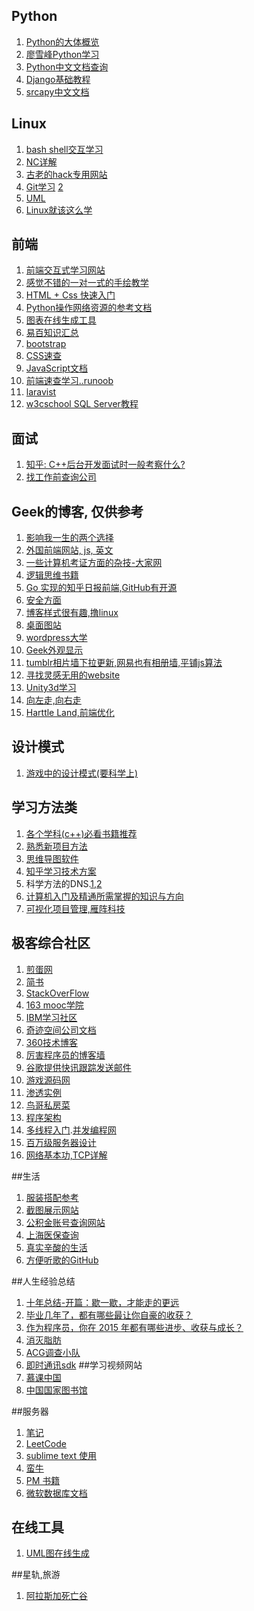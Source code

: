 Python
---
1. [Python的大体概览](http://codingpy.com/article/python-ecosystem-introduction])
2. [廖雪峰Python学习](http://www.liaoxuefeng.com/)
3. [Python中文文档查询](http://python.usyiyi.cn/)
4. [Django基础教程](http://www.ziqiangxuetang.com/django/django-tutorial.html)
5. [srcapy中文文档](http://scrapy-chs.readthedocs.org/zh_CN/0.24/intro/tutorial.html)

Linux
---
1. [bash shell交互学习](http://book.hubwiz.com/557917de6a1625129c3ee47e)
2. [NC详解](http://blog.sina.com.cn/s/blog_a39910330101fz7u.html)
3. [古老的hack专用网站](http://www.try2hack.nl/)
4. [Git学习](http://backlogtool.com/git-guide/cn/stepup/stepup1_1.html) [2](http://www.jikexueyuan.com/course/479.html?hmsr=cnb_c2_git_0123)
5. [UML](http://blog.csdn.net/tianhai110/article/details/6339565)
6. [Linux就该这么学](http://www.linuxprobe.com/chapter-00/)

前端
--
1. [前端交互式学习网站](http://www.hubwiz.com/course/?page=3&type=all&sort=1)
2. [感觉不错的一对一式的手绘教学](http://www.lanqb.com/manga.html#7thpage)
3. [HTML + Css 快速入门](http://www.imooc.com/view/9)
4. [Python操作网络资源的参考文档](https://docs.python.org/3/howto/urllib2.html)
5. [图表在线生成工具](https://cacoo.com/lang/zh_cn/;JSESSIONID=1B5BCA501DF2072FD8F1D5039D46F81D-c1.13)
6. [易百知识汇总](http://www.yiibai.com/)
7. [bootstrap](http://getbootstrap.com/)
8. [CSS速查](http://www.lvyestudy.com/les_cj/css_list.aspx)
9. [JavaScript文档](https://developer.mozilla.org/zh-CN/docs/Web/JavaScript)
10. [前端速查学习..runoob](http://www.runoob.com/)
11. [laravist](https://laravist.com/)
12. [w3cschool SQL Server教程](http://www.w3school.com.cn/sql/sql_insert.asp)

面试
---
1. [知乎: C++后台开发面试时一般考察什么?](http://www.zhihu.com/question/34574154#answer-24630259)
2. [找工作前查询公司](https://www.sgs.gov.cn/)

Geek的博客, 仅供参考
---
1. [影响我一生的两个选择](http://yanyiwu.com/)
2. [外国前端网站, js, 英文](https://news.ycombinator.com/)
3. [一些计算机考证方面的杂技-大家网](http://www.topsage.com//computer/)
4. [逻辑思维书籍](http://zhuanlan.zhihu.com/hibetterme/20426476)
5. [Go 实现的知乎日报前端,GitHub有开源](http://zhihudaily.ahorn.me/)
6. [安全方面](http://wiki.leavesongs.com/)
7. [博客样式很有趣,撸linux](http://www.lulinux.com/page/1)
8. [桌面图站](http://www.desktopography.net/)
9. [wordpress大学](http://www.wpdaxue.com/)
10. [Geek外观显示](http://geektyper.com/)
11. [tumblr相片墙下拉更新,网易也有相册墙,平铺js算法](https://www.tumblr.com/explore/trending)
12. [寻找灵感无用的website](http://www.theuselessweb.com/)
13. [Unity3d学习](http://www.cnblogs.com/unity3dqishituan/p/3989909.html)
14. [向左走,向右走](http://dengo.org/archives/932)
15. [Harttle Land,前端优化](http://harttle.com/)

设计模式
---
1. [游戏中的设计模式(要科学上)](http://gameprogrammingpatterns.com/)


学习方法类
---
1. [各个学科(c++)必看书籍推荐](http://bestcbooks.com/recommended-cpp-books/)
2. [熟悉新项目方法](http://v2ex.com/t/245653)
3. [思维导图软件](http://zhidao.baidu.com/link?url=G1wEvkjjNVI--ppSJ57ojxWcFlnO2U-VU9NL7hD2L0wx3cyUebU-EeMXEv_tZ3c_OqlmKjQXBMBZZbfRZ_R24K)
4. [知乎学习技术方案](http://zhuanlan.zhihu.com/phodal/20436712)
5. 科学方法的DNS.[1](http://ccta.pw/),[2](http://dns.sspanda.com/)
6. [计算机入门及精通所需掌握的知识与方向](https://medium.com/@hitony/hit-cs-3bb5a774f754#.t5m57co6l)
7. [可视化项目管理,雁阵科技](https://app.geeseteam.com/)

极客综合社区
---
1. [煎蛋网](http://jandan.net/)
2. [简书](http://www.jianshu.com/)
3. [StackOverFlow](http://stackoverflow.com/)
4. [163 mooc学院](http://www.icourse163.org/)
5. [IBM学习社区](https://www.ibm.com/developerworks/cn/)
6. [奇迹空间公司文档](http://blog.qiji.tech/)
7. [360技术博客](http://blogs.360.cn/)
8. [厉害程序员的博客墙](http://blogwall.us/)
9. [谷歌提供快讯跟踪发送邮件](https://www.google.com/alerts?hl=zh-CN#1:12)
10. [游戏源码网](http://www.9miao.com/)
11. [渗透实例](http://pnig0s1992.blog.51cto.com/393390/768717/)
12. [鸟哥私房菜](http://vbird.dic.ksu.edu.tw/linux_basic/linux_basic.php)
13. [程序架构](http://blog.csdn.net/caisini_vc/article/category/1422389)
14. [多线程入门](https://www.zhihu.com/question/19884663).[并发编程网](http://ifeve.com/)
15. [百万级服务器设计](http://blog.csdn.net/tspangle/article/details/38367499)
16. [网络基本功,TCP详解](https://community.emc.com/message/842879#842879)

##生活
1. [服装搭配参考](http://wear.jp/brand/detail.html?brand_id=1095&pagesize=40&pageno=2)
2. [截图展示网站](http://mopicer.com/)
3. [公积金账号查询网站](http://www.shgjj.com/html/zyxw/85597.html)
4. [上海医保查询](http://ybj.sh.gov.cn/xxcx/grxx_ptlg.jsp?lm=0)
5. [真实辛酸的生活](http://www.dutype.com/)
6. [方便听歌的GitHub](https://github.com/listen1/listen1)

##人生经验总结
1. [十年总结-开篇：歇一歇，才能走的更远](http://blog.csdn.net/jinxfei/article/details/4164693)
2. [毕业几年了，都有哪些最让你自豪的收获？](https://www.v2ex.com/t/257149)
3. [作为程序员，你在 2015 年都有哪些进步、收获与成长？](https://www.zhihu.com/question/39028184)
4. [消灭脂肪](http://www.luexiao.com/groups/21)
5. [ACG调查小队](http://acg12.com/)
6. [即时通讯sdk](http://www.rongcloud.cn/features)
##学习视频网站 
1. [慕课中国](http://www.mooc.cn/)
2. [中国国家图书馆](http://www.nlc.gov.cn/)

##服务器
1. [笔记](http://www.cppblog.com/ming81/category/15288.html)
2. [LeetCode](https://leetcode.com/)
3. [sublime text 使用](http://lucifr.com/2011/08/31/sublime-text-2-tricks-and-tips/)
4. [蛮牛](http://www.nowcoder.com/questionCenter)
5. [PM 书籍](https://www.careercup.com/)
6. [微软数据库文档](https://technet.microsoft.com/zh-cn/library/ms188048%28v=sql.110%29.aspx)

## 在线工具
1. [UML图在线生成](https://www.processon.com/diagrams#)

##星轨,旅游
1. [阿拉斯加死亡谷](http://www.mafengwo.cn/poi/5504789.html?mfw_chid=2676)